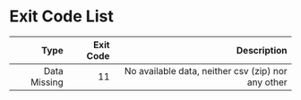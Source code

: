 # Exit Code List

| Type | Exit Code | Description |
| ---: | ---: | ---: |
| Data Missing | 11 | No available data, neither csv (zip) nor any other |
